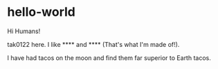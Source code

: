 # hello-world

Hi Humans!

tak0122 here. I like **** and **** (That's what I'm made of!).

I have had tacos on the moon and find them far superior to Earth tacos.
